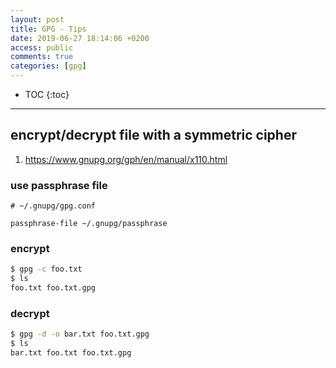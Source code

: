 ```yaml
---
layout: post
title: GPG - Tips
date: 2019-06-27 18:14:06 +0200
access: public
comments: true
categories: [gpg]
---
```


<!-- more -->

* TOC
{:toc}
<hr>

encrypt/decrypt file with a symmetric cipher
--------------------------------------------

1. <https://www.gnupg.org/gph/en/manual/x110.html>

### use passphrase file

```gpg
# ~/.gnupg/gpg.conf

passphrase-file ~/.gnupg/passphrase
```

### encrypt

```sh
$ gpg -c foo.txt
$ ls
foo.txt foo.txt.gpg
```

### decrypt

```sh
$ gpg -d -o bar.txt foo.txt.gpg
$ ls
bar.txt foo.txt foo.txt.gpg
```
